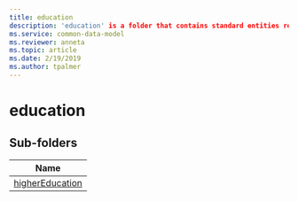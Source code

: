 ```yaml
---
title: education
description: 'education' is a folder that contains standard entities related to the Common Data Model.
ms.service: common-data-model
ms.reviewer: anneta
ms.topic: article
ms.date: 2/19/2019
ms.author: tpalmer
---
```


# education


## Sub-folders

|Name|
|---|
|[higherEducation](higherEducation/overview.md)|



